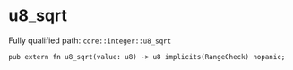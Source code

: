 # u8_sqrt

Fully qualified path: `core::integer::u8_sqrt`

<pre><code class="language-rust">pub extern fn u8_sqrt(value: u8) -&gt; u8 implicits(RangeCheck) nopanic;</code></pre>

